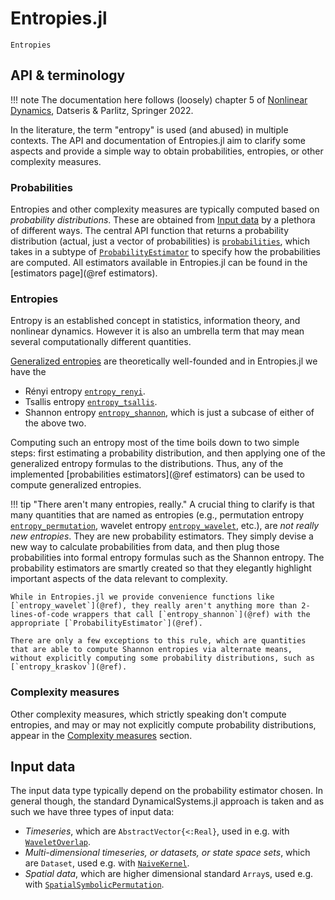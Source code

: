 # Entropies.jl
```@docs
Entropies
```

## API & terminology

!!! note
    The documentation here follows (loosely) chapter 5 of
    [Nonlinear Dynamics](https://link.springer.com/book/10.1007/978-3-030-91032-7),
    Datseris & Parlitz, Springer 2022.


In the literature, the term "entropy" is used (and abused) in multiple contexts.
The API and documentation of Entropies.jl aim to clarify some aspects and
provide a simple way to obtain probabilities, entropies, or other complexity measures.

### Probabilities
Entropies and other complexity measures are typically computed based on _probability distributions_.
These are obtained from [Input data](@ref) by a plethora of different ways.
The central API function that returns a probability distribution (actual, just a vector of probabilities) is [`probabilities`](@ref), which takes in a subtype of [`ProbabilityEstimator`](@ref) to specify how the probabilities are computed.
All estimators available in Entropies.jl can be found in the [estimators page](@ref estimators).

### Entropies
Entropy is an established concept in statistics, information theory, and nonlinear dynamics. However it is also an umbrella term that may mean several computationally different quantities.

[Generalized entropies](@ref) are theoretically well-founded and in Entropies.jl we have the
- Rényi entropy [`entropy_renyi`](@ref).
- Tsallis entropy [`entropy_tsallis`](@ref).
- Shannon entropy [`entropy_shannon`](@ref), which is just a subcase of either of the above two.

Computing such an entropy most of the time boils down to two simple steps: first estimating a probability distribution, and then applying one of the generalized entropy formulas to the distributions.
Thus, any of the implemented [probabilities estimators](@ref estimators) can be used to compute generalized entropies.


!!! tip "There aren't many entropies, really."
    A crucial thing to clarify is that many quantities that are named as entropies (e.g., permutation entropy [`entropy_permutation`](@ref), wavelet entropy [`entropy_wavelet`](@ref), etc.), are _not really new entropies_. They are new probability estimators. They simply devise a new way to calculate probabilities from data, and then plug those probabilities into formal entropy formulas such as the Shannon entropy. The probability estimators are smartly created so that they elegantly highlight important aspects of the data relevant to complexity.

    While in Entropies.jl we provide convenience functions like [`entropy_wavelet`](@ref), they really aren't anything more than 2-lines-of-code wrappers that call [`entropy_shannon`](@ref) with the appropriate [`ProbabilityEstimator`](@ref).

    There are only a few exceptions to this rule, which are quantities that are able to compute Shannon entropies via alternate means, without explicitly computing some probability distributions, such as [`entropy_kraskov`](@ref).


### Complexity measures
Other complexity measures, which strictly speaking don't compute entropies, and may or may not explicitly compute probability distributions, appear in the [Complexity measures](@ref) section.


## Input data
The input data type typically depend on the probability estimator chosen. In general though, the standard DynamicalSystems.jl approach is taken and as such we have three types of input data:

- _Timeseries_, which are `AbstractVector{<:Real}`, used in e.g. with [`WaveletOverlap`](@ref).
- _Multi-dimensional timeseries, or datasets, or state space sets_, which are `Dataset`, used e.g. with [`NaiveKernel`](@ref).
- _Spatial data_, which are higher dimensional standard `Array`s, used e.g. with  [`SpatialSymbolicPermutation`](@ref).

